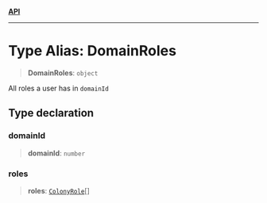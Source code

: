[**API**](../README.md)

***

# Type Alias: DomainRoles

> **DomainRoles**: `object`

All roles a user has in `domainId`

## Type declaration

### domainId

> **domainId**: `number`

### roles

> **roles**: [`ColonyRole`](../enumerations/ColonyRole.md)[]
